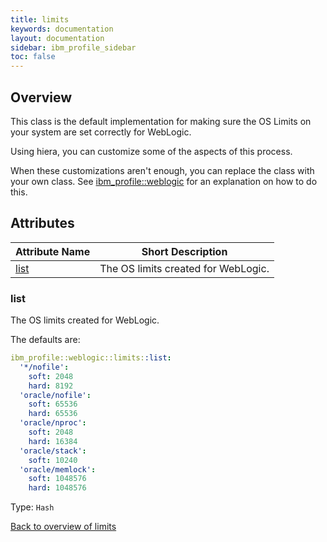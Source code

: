 ```yaml
---
title: limits
keywords: documentation
layout: documentation
sidebar: ibm_profile_sidebar
toc: false
---
```

## Overview

This class is the default implementation for making sure the OS Limits on your system are set correctly for WebLogic.

Using hiera, you can customize some of the aspects of this process.

When these customizations aren't enough, you can replace the class with your own class. See [ibm_profile::weblogic](./weblogic.html) for an explanation on how to do this.





## Attributes



Attribute Name       | Short Description                   |
-------------------- | ----------------------------------- |
[list](#limits_list) | The OS limits created for WebLogic. |




### list<a name='limits_list'>

The OS limits created for WebLogic.

The defaults are:

```yaml
ibm_profile::weblogic::limits::list:
  '*/nofile':
    soft: 2048
    hard: 8192
  'oracle/nofile':
    soft: 65536
    hard: 65536
  'oracle/nproc':
    soft: 2048
    hard: 16384
  'oracle/stack':
    soft: 10240
  'oracle/memlock':
    soft: 1048576
    hard: 1048576
```
Type: `Hash`


[Back to overview of limits](#attributes)
